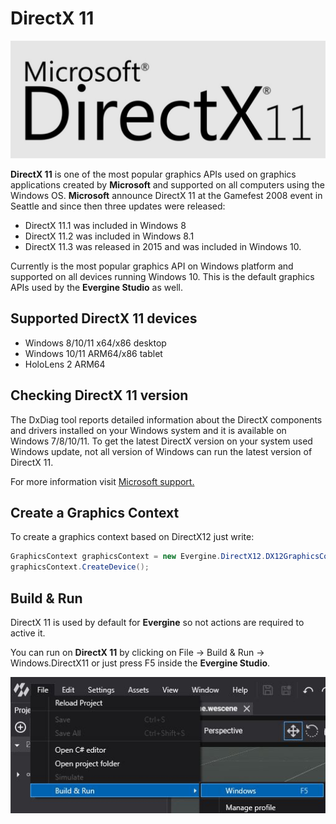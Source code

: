 # DirectX 11

![Microsoft DirectX11 API](images/directx11.jpg)

**DirectX 11** is one of the most popular graphics APIs used on graphics applications created by **Microsoft** and supported on all computers using the Windows OS.
**Microsoft** announce DirectX 11 at the Gamefest 2008 event in Seattle and since then three updates were released:

* DirectX 11.1 was included in Windows 8
* DirectX 11.2 was included in Windows 8.1
* DirectX 11.3 was released in 2015 and was included in Windows 10.

Currently is the most popular graphics API on Windows platform and supported on all devices running Windows 10.
This is the default graphics APIs used by the **Evergine Studio** as well.

## Supported DirectX 11 devices

* Windows 8/10/11 x64/x86 desktop
* Windows 10/11 ARM64/x86 tablet
* HoloLens 2 ARM64

## Checking DirectX 11 version

The DxDiag tool reports detailed information about the DirectX components and drivers installed on your Windows system and it is available on Windows 7/8/10/11.
To get the latest DirectX version on your system used Windows update, not all version of Windows can run the latest version of DirectX 11.

For more information visit [Microsoft support.](https://support.microsoft.com/en-us/windows/checking-your-version-of-directx-7b71e74f-02e8-456f-72c7-9a1c1bbf0e9a)

## Create a Graphics Context

To create a graphics context based on DirectX12 just write:

```c#
GraphicsContext graphicsContext = new Evergine.DirectX12.DX12GraphicsContext();
graphicsContext.CreateDevice();
```

## Build & Run

DirectX 11 is used by default for **Evergine** so not actions are required to active it.

You can run on **DirectX 11** by clicking on File -> Build & Run -> Windows.DirectX11 or just press F5 inside the **Evergine Studio**.

![Settings](images/dx11_support.jpg)